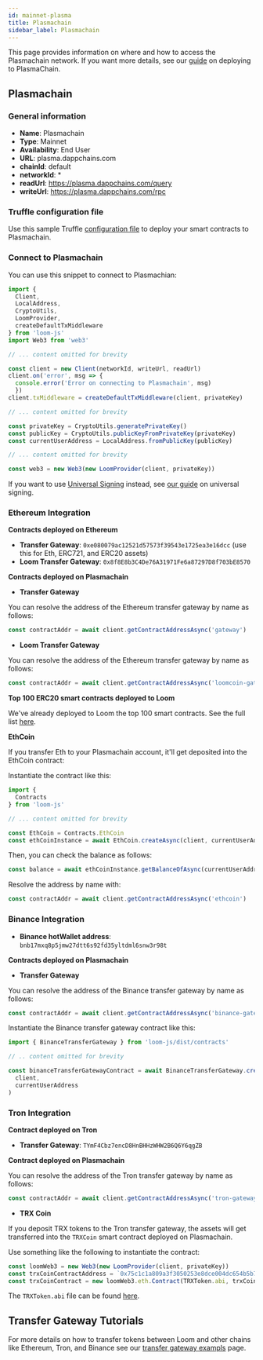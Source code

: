 ```yaml
---
id: mainnet-plasma
title: Plasmachain
sidebar_label: Plasmachain
---
```


This page provides information on where and how to access the Plasmachain network.
If you want more details, see our [guide](deploy-loom-mainnet.html) on deploying to PlasmaChain.

## Plasmachain

### General information

- **Name**: Plasmachain
- **Type**: Mainnet
- **Availability**: End User
- **URL**: plasma.dappchains.com
- **chainId**: default
- **networkId**: *
- **readUrl**: https://plasma.dappchains.com/query
- **writeUrl**: https://plasma.dappchains.com/rpc

### Truffle configuration file

Use this sample Truffle [configuration file](https://github.com/loomnetwork/truffle-dappchain-example/blob/master/truffle-config.js) to deploy your smart contracts to Plasmachain.

### Connect to Plasmachain

You can use this snippet to connect to Plasmachian:

```js
import {
  Client,
  LocalAddress,
  CryptoUtils,
  LoomProvider,
  createDefaultTxMiddleware
} from 'loom-js'
import Web3 from 'web3'

// ... content omitted for brevity

const client = new Client(networkId, writeUrl, readUrl)
client.on('error', msg => {
  console.error('Error on connecting to Plasmachain', msg)
  })
client.txMiddleware = createDefaultTxMiddleware(client, privateKey)

// ... content omitted for brevity

const privateKey = CryptoUtils.generatePrivateKey()
const publicKey = CryptoUtils.publicKeyFromPrivateKey(privateKey)
const currentUserAddress = LocalAddress.fromPublicKey(publicKey)

// ... content omitted for brevity

const web3 = new Web3(new LoomProvider(client, privateKey))
```

If you want to use [Universal Signing](https://medium.com/loom-network/universal-transaction-signing-seamless-layer-2-dapp-scaling-for-ethereum-b63a733fc65c) instead, see [our guide](how-to-get-started.html#to-get-started-with-universal-transaction-signing) on universal signing.

### Ethereum Integration

**Contracts deployed on Ethereum**

- **Transfer Gateway**: `0xe080079ac12521d57573f39543e1725ea3e16dcc` (use this for Eth, ERC721, and ERC20 assets)
- **Loom Transfer Gateway**: `0x8f8E8b3C4De76A31971Fe6a87297D8f703bE8570`

**Contracts deployed on Plasmachain**

- **Transfer Gateway**

You can resolve the address of the Ethereum transfer gateway by name as follows:

```js
const contractAddr = await client.getContractAddressAsync('gateway')
```

- **Loom Transfer Gateway**

You can resolve the address of the Ethereum transfer gateway by name as follows:

```js
const contractAddr = await client.getContractAddressAsync('loomcoin-gateway')
```

**Top 100 ERC20 smart contracts deployed to Loom**

We've already deployed to Loom the top 100 smart contracts. See the full list [here](top-erc20s.html).


**EthCoin**

If you transfer Eth to your Plasmachain account, it'll get deposited into the EthCoin contract:

Instantiate the contract like this:

```js
import {
  Contracts
} from 'loom-js'

// ... content omitted for brevity

const EthCoin = Contracts.EthCoin
const ethCoinInstance = await EthCoin.createAsync(client, currentUserAddress)
```

Then, you can check the balance as follows:

```js
const balance = await ethCoinInstance.getBalanceOfAsync(currentUserAddress.toString())
```

Resolve the address by name with:

```js
const contractAddr = await client.getContractAddressAsync('ethcoin')
```

### Binance Integration

- **Binance hotWallet address**: `bnb17mxq8p5jmw27dtt6s92fd35yltdml6snw3r98t`

**Contracts deployed on Plasmachain**

- **Transfer Gateway**

You can resolve the address of the Binance transfer gateway by name as follows:

```js
const contractAddr = await client.getContractAddressAsync('binance-gateway')
```

Instantiate the Binance transfer gateway contract like this:

```js
import { BinanceTransferGateway } from 'loom-js/dist/contracts'

// .. content omitted for brevity

const binanceTransferGatewayContract = await BinanceTransferGateway.createAsync(
  client,
  currentUserAddress
)
```

### Tron Integration

**Contract deployed on Tron**

- **Transfer Gateway**: `TYmF4Cbz7encD8HnBHHzWHW2B6Q6Y6qgZB`

**Contract deployed on Plasmachain**

You can resolve the address of the Tron transfer gateway by name as follows:

```js
const contractAddr = await client.getContractAddressAsync('tron-gateway')
```

- **TRX Coin**

If you deposit TRX tokens to the Tron transfer gateway, the assets will get transferred into the `TRXCoin` smart contract deployed on Plasmachain.

Use something like the following to instantiate the contract:

```js
const loomWeb3 = new Web3(new LoomProvider(client, privateKey))
const trxCoinContractAddress = `0x75c1c1a809a3f3050253e8dce004dc654b5b7fa0`
const trxCoinContract = new loomWeb3.eth.Contract(TRXToken.abi, trxCoinContractAddress)
```

The `TRXToken.abi` file can be found [here](https://github.com/loomnetwork/loom-examples/blob/master/truffle/build/contracts/TRXToken.json).

## Transfer Gateway Tutorials

For more details on how to transfer tokens between Loom and other chains like Ethereum, Tron, and Binance see our [transfer gateway exampls](transfer-gateway-example.html) page.
